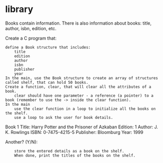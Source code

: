 # library

Books contain information. There is also information about books: title, author, isbn, edition, etc.

Create a C program that:

    define a Book structure that includes:
        title
        edition
        author
        isbn
        publisher
        year
    In the main, use the Book structure to create an array of structures called shelf, that can hold 50 books.
    Create a function, clear, that will clear all the attributes of a book.
        clear should have one parameter - a reference (a pointer) to a book (remember to use the -> inside the clear function).
    In the main
        use the clear function in a loop to initialize all the books on the shelf.
        use a loop to ask the user for book details.

Book 1
Title: Harry Potter and the Prisoner of Azkaban
Edition: 1
Author: J. K. Rowlings
ISBN: 0-7475-4215-5
Publisher: Bloomburg
Year: 1999

Another? (Y/N):

        store the entered details as a book on the shelf.
        When done, print the titles of the books on the shelf.

